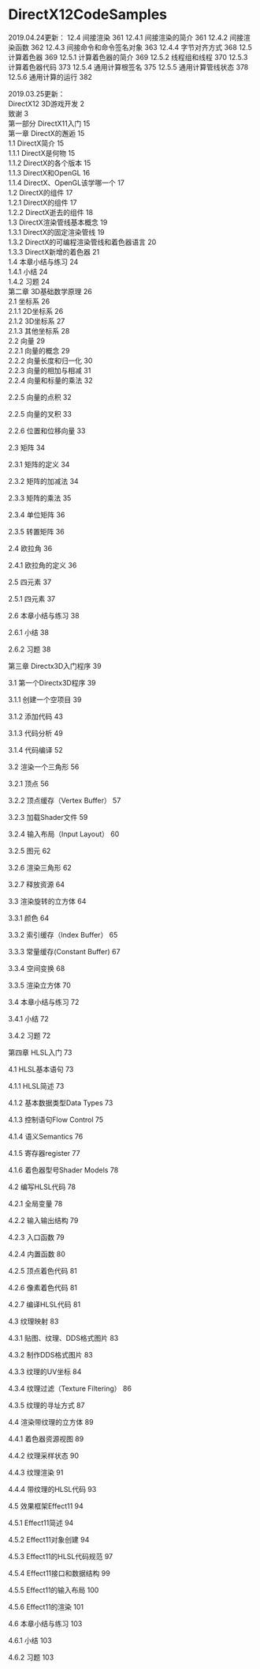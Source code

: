 # DirectX12CodeSamples

2019.04.24更新： 
12.4 间接渲染	361 
12.4.1	间接渲染的简介	361 
12.4.2	间接渲染函数	362 
12.4.3	间接命令和命令签名对象	363 
12.4.4	字节对齐方式	368 
12.5 计算着色器	369 
12.5.1	计算着色器的简介	369 
12.5.2	线程组和线程	370 
12.5.3	计算着色器代码	373 
12.5.4	通用计算根签名	375 
12.5.5	通用计算管线状态	378 
12.5.6	通用计算的运行	382 


2019.03.25更新：  
DirectX12 3D游戏开发	2  
致谢	3  
第一部分 DirectX11入门	15  
第一章 DirectX的邂逅	15  
1.1 DirectX简介	15  
1.1.1	DirectX是何物	15  
1.1.2	DirectX的各个版本	15  
1.1.3	DirectX和OpenGL	16  
1.1.4	DirectX、OpenGL该学哪一个	17  
1.2 DirectX的组件	17  
1.2.1	DirectX的组件	17  
1.2.2	DirectX逝去的组件	18  
1.3 DirectX渲染管线基本概念	19  
1.3.1	DirectX的固定渲染管线	19  
1.3.2	DirectX的可编程渲染管线和着色器语言	20  
1.3.3	DirectX新增的着色器	21  
1.4 本章小结与练习	24  
1.4.1	小结	24  
1.4.2	习题	24  
第二章 3D基础数学原理	26  
2.1 坐标系	26  
2.1.1	2D坐标系	26  
2.1.2	3D坐标系	27  
2.1.3	其他坐标系	28  
2.2	向量	29  
2.2.1 向量的概念	29  
2.2.2 向量长度和归一化	30  
2.2.3 向量的相加与相减	31  
2.2.4 向量和标量的乘法	32

2.2.5 向量的点积	32 

2.2.5 向量的叉积	33 

2.2.6 位置和位移向量	33 

2.3 矩阵	34 

2.3.1	矩阵的定义	34 

2.3.2	矩阵的加减法	34 

2.3.3	矩阵的乘法	35 

2.3.4	单位矩阵	36 

2.3.5	转置矩阵	36 

2.4 欧拉角	36 

2.4.1	欧拉角的定义	36 

2.5 四元素	37 

2.5.1	四元素	37 

2.6 本章小结与练习	38 

2.6.1	小结	38 

2.6.2	习题	38 

第三章 Directx3D入门程序	39 

3.1 第一个Directx3D程序	39 

3.1.1	创建一个空项目	39 

3.1.2	添加代码	43 

3.1.3	代码分析	49 

3.1.4	代码编译	52 

3.2 渲染一个三角形	56 

3.2.1	顶点	56 

3.2.2	顶点缓存（Vertex Buffer）	57 

3.2.3	加载Shader文件	59 

3.2.4	输入布局（Input Layout）	60 

3.2.5	图元	62 

3.2.6	渲染三角形	62 

3.2.7	释放资源	64 

3.3 渲染旋转的立方体	64 

3.3.1	颜色	64 

3.3.2	索引缓存（Index Buffer）	65 

3.3.3	常量缓存(Constant Buffer)	67 

3.3.4	空间变换	68 

3.3.5	渲染立方体	70 

3.4 本章小结与练习	72 

3.4.1	小结	72 

3.4.2	习题	72 

第四章 HLSL入门	73 

4.1 HLSL基本语句	73 

4.1.1	HLSL简述	73 

4.1.2	基本数据类型Data Types	73 

4.1.3	控制语句Flow Control	75 

4.1.4	语义Semantics	76 

4.1.5	寄存器register	77 

4.1.6	着色器型号Shader Models	78 

4.2	编写HLSL代码	78 

4.2.1	全局变量	78 

4.2.2	输入输出结构	79 

4.2.3	入口函数	79 

4.2.4	内置函数	80 

4.2.5	顶点着色代码	81 

4.2.6	像素着色代码	81 

4.2.7	编译HLSL代码	81 

4.3	纹理映射	83 

4.3.1	贴图、纹理、DDS格式图片	83 

4.3.2	制作DDS格式图片	83 

4.3.3	纹理的UV坐标	84 

4.3.4	纹理过滤（Texture Filtering）	86 

4.3.5	纹理的寻址方式	87 

4.4 渲染带纹理的立方体	89 

4.4.1	着色器资源视图	89 

4.4.2	纹理采样状态	90 

4.4.3	纹理渲染	91

4.4.4	带纹理的HLSL代码	93

4.5 效果框架Effect11	94

4.5.1	Effect11简述	94

4.5.2	Effect11对象创建	94

4.5.3	Effect11的HLSL代码规范	97

4.5.4	Effect11接口和数据结构	99

4.5.5	Effect11的输入布局	100

4.5.6	Effect11的渲染	101

4.6 本章小结与练习	103

4.6.1	小结	103

4.6.2	习题	103
